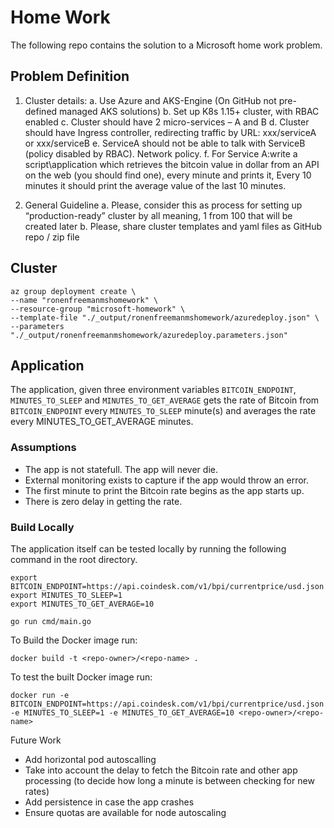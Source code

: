 # Home Work

The following repo contains the solution to a Microsoft home work problem.

## Problem Definition

1. Cluster details:
    a. Use Azure and AKS-Engine  (On GitHub not pre-defined managed AKS solutions)
    b. Set up K8s 1.15+ cluster, with RBAC enabled
    c. Cluster should have 2 micro-services – A and B
    d. Cluster should have Ingress controller, redirecting traffic by URL: xxx/serviceA or xxx/serviceB
    e. ServiceA should not be able to talk with ServiceB (policy disabled by RBAC). Network policy.
    f. For Service A:write a script\application which retrieves the bitcoin value in dollar from an API on the web (you should find one), every minute and prints it, Every 10 minutes it should print the average value of the last 10 minutes.

2. General Guideline
    a. Please, consider this as process for setting up “production-ready” cluster by all meaning, 1 from 100 that will be created later
    b. Please, share cluster templates and yaml files as GitHub repo / zip file

## Cluster

```
az group deployment create \
--name "ronenfreemanmshomework" \
--resource-group "microsoft-homework" \
--template-file "./_output/ronenfreemanmshomework/azuredeploy.json" \
--parameters "./_output/ronenfreemanmshomework/azuredeploy.parameters.json"
```

## Application

The application, given three environment variables `BITCOIN_ENDPOINT`, `MINUTES_TO_SLEEP` and `MINUTES_TO_GET_AVERAGE` gets the rate of Bitcoin from `BITCOIN_ENDPOINT` every `MINUTES_TO_SLEEP` minute(s) and averages the rate every MINUTES_TO_GET_AVERAGE minutes.

### Assumptions

- The app is not statefull. The app will never die.
- External monitoring exists to capture if the app would throw an error.
- The first minute to print the Bitcoin rate begins as the app starts up.
- There is zero delay in getting the rate.

### Build Locally

The application itself can be tested locally by running the following command in the root directory.
```
export BITCOIN_ENDPOINT=https://api.coindesk.com/v1/bpi/currentprice/usd.json
export MINUTES_TO_SLEEP=1
export MINUTES_TO_GET_AVERAGE=10

go run cmd/main.go
```
To Build the Docker image run:

`docker build -t <repo-owner>/<repo-name> .` 

To test the built Docker image run:

`docker run -e BITCOIN_ENDPOINT=https://api.coindesk.com/v1/bpi/currentprice/usd.json -e MINUTES_TO_SLEEP=1 -e MINUTES_TO_GET_AVERAGE=10 <repo-owner>/<repo-name>` 


Future Work

- Add horizontal pod autoscalling
- Take into account the delay to fetch the Bitcoin rate and other app processing (to decide how long a minute is between checking for new rates)
- Add persistence in case the app crashes
- Ensure quotas are available for node autoscaling